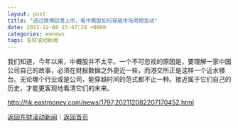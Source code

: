 ```yaml
---
layout: post
title: "透过微博回港上市，看中概股如何穿越市场周期变动"
date: 2021-12-08 15:47:24 +0800
categories: emnews
tags: 东财滚动新闻
---
```


我们知道，今年以来，中概股并不太平。一个不可忽视的原因是，要理解一家中国公司自己的故事，必须在财报数据之外更近一些，而港交所正是这样一个近水楼台。无论哪个行业或是公司，能穿越时间的范式都不止一种。接近属于它们自己的历史，才能更客观地看清它们的未来。

<http://hk.eastmoney.com/news/1797,202112082207170452.html>

[返回东财滚动新闻](//finews.withounder.com/emnews/)｜[返回首页](//finews.withounder.com/)
